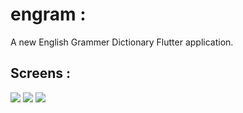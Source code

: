 # engram :

A new English Grammer Dictionary Flutter application.

## Screens :
<img src=“https://github.com/abdelrahmanbonna/ENGram-FlutterApp/blob/master/engram0.jpeg”>
<img src=“https://github.com/abdelrahmanbonna/ENGram-FlutterApp/blob/master/engram1.jpeg”>
<img src=“https://github.com/abdelrahmanbonna/ENGram-FlutterApp/blob/master/engram2.jpeg”>
